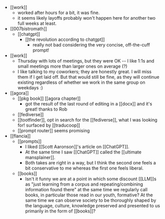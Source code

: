 - [[work]]
  - worked after hours for a bit, it was fine.
  - it seems likely layoffs probably won't happen here for another two full weeks at least.
- [[007bistromath]]
  - [[chatgpt]]
    - [[the revolution according to chatgpt]]
      - really not bad considering the very concise, off-the-cuff prompt!
- [[work]]
  - Thursday with lots of meetings, but they were OK -- I like 1:1s and small meetings more than larger ones on average (?)
  - I like talking to my coworkers; they are honestly great. I will miss them if I get laid off. But that would still be fine, as they will continue existing regardless of whether we work in the same group on weekdays :)
- [[agora]]
  - [[pkg book]] [[agora chapter]]
    - got the result of the last round of editing in a [[docx]] and it's great! thanks to Rob
  - [[fediverse]]
  - [[tootfinder]], opt in search for the [[fediverse]], what I was looking for! surfaced by [[traducoop]]
  - [[prompt router]] seems promising
- [[flancia]]
  - [[prompts]]
    - I liked [[Scott Aaronson]]'s article on [[ChatGPT]].
    - At the same time I saw [[ChatGPT]] called the [[ultimate mansplainer]].
    - Both takes are right in a way, but I think the second one feels a bit conservative to me whereas the first one feels liberal.
  - [[books]]
    - Isn't it funny we are at a point in which some discount [[LLM]]s as "just learning from a corpus and repeating/combining information found there" at the same time we regularly call books, in particular those read in our youth, formative? At the same time we can observe society to be thoroughly shaped by the language, culture, knowledge preserved and presented to us primarily in the form of [[books]]?
